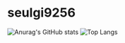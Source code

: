 # seulgi9256
![Anurag's GitHub stats](https://github-readme-stats.vercel.app/api?username=seulgi9256&show_icons=true&theme=radical&include_all_commits=true)
![Top Langs](https://github-readme-stats.vercel.app/api/top-langs/?username=seulgi9256&layout=compact)









